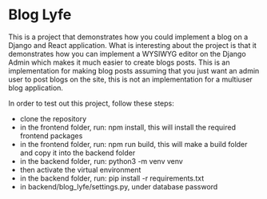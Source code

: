 # Blog Lyfe
This is a project that demonstrates how you could implement a blog on a Django and React application. What is interesting about the project is that it demonstrates how you can implement a WYSIWYG editor on the Django Admin which makes it much easier to create blogs posts. This is an implementation for making blog posts assuming that you just want an admin user to post blogs on the site, this is not an implementation for a multiuser blog application.

In order to test out this project, follow these steps:
- clone the repository
- in the frontend folder, run: npm install, this will install the required frontend packages
- in the frontend folder, run: npm run build, this will make a build folder and copy it into the backend folder
- in the backend folder, run: python3 -m venv venv
- then activate the virtual environment
- in the backend folder, run: pip install -r requirements.txt
- in backend/blog_lyfe/settings.py, under database password
